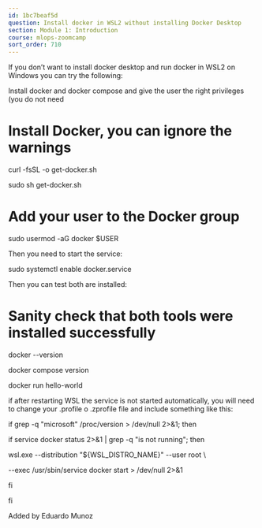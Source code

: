 ```yaml
---
id: 1bc7beaf5d
question: Install docker in WSL2 without installing Docker Desktop
section: Module 1: Introduction
course: mlops-zoomcamp
sort_order: 710
---
```


If you don’t want to install docker desktop and run docker in WSL2 on Windows you can try the following:

Install docker and docker compose and give the user the right privileges (you do not need

# Install Docker, you can ignore the warnings

curl -fsSL -o get-docker.sh

sudo sh get-docker.sh

# Add your user to the Docker group

sudo usermod -aG docker $USER

Then you need to start the service:

sudo systemctl enable docker.service

Then you can test both are installed:

# Sanity check that both tools were installed successfully

docker --version

docker compose version

docker run hello-world

if after restarting WSL the service is not started automatically, you will need to change your .profile o .zprofile file and include something like this:

if grep -q "microsoft" /proc/version > /dev/null 2>&1; then

if service docker status 2>&1 | grep -q "is not running"; then

wsl.exe --distribution "${WSL_DISTRO_NAME}" --user root \

--exec /usr/sbin/service docker start > /dev/null 2>&1

fi

fi

Added by Eduardo Munoz

